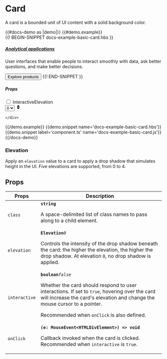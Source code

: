 # Card
<div class="bp3-running-text bp3-text-large">
    <p>A card is a bounded unit of UI content with a solid background color.</p>
</div>
{{#docs-demo as |demo|}}
{{#demo.example}}
<div class="demo-container">
    <div class="docs-example-frame docs-example-frame-row" data-example-id="CardExample">
        <div class="docs-example">
            {{! BEGIN-SNIPPET docs-example-basic-card.hbs }}
            <Card @interactive={{isInteractive}} @elevation={{elevation}}>
                <h5 class="bp3-heading"><a href="#">Analytical applications</a></h5>
                <p>User interfaces that enable people to interact smoothly with data, 
                   ask better questions, and make better decisions.
                </p>
                <Button >Explore products</Button>
            </Card>
            {{! END-SNIPPET }}
        </div>
        <div class="docs-example-options">
            <h5 class="bp3-heading">Props</h5>
            <label class="bp3-control bp3-switch">
                <input type="checkbox" value="on">
                <span class="bp3-control-indicator" onclick={{action "toggleInteractive"}}></span>Interactive</label><label
                class="bp3-label">Elevation
                <div class="bp3-slider">
                    <div class="bp3-slider-track">
                        <div class="bp3-slider-progress" style="left: 0%; right: 100%; top: 0px;"></div>
                        <div class="bp3-slider-progress" style="left: 0%; right: 100%; top: 0px;"></div>
                        <div class="bp3-slider-progress" style="left: 0%; right: 0%; top: 0px;"></div>
                    </div>
                    <div class="bp3-html-select">
                        <select onchange={{action 'selectElevation'}}>
                            <option label="0" value="0">0</option>
                            <option label="1" value="1">1</option>
                            <option label="2" value="2">2</option>
                            <option label="3" value="3">3</option>
                            <option label="4" value="4">4</option>
                        </select>
                         <span icon="double-caret-vertical" class="bp3-icon bp3-icon-double-caret-vertical"><svg data-icon="double-caret-vertical" width="16" height="16" viewBox="0 0 16 16"><desc>double-caret-vertical</desc><path d="M5 7h6a1.003 1.003 0 0 0 .71-1.71l-3-3C8.53 2.11 8.28 2 8 2s-.53.11-.71.29l-3 3A1.003 1.003 0 0 0 5 7zm6 2H5a1.003 1.003 0 0 0-.71 1.71l3 3c.18.18.43.29.71.29s.53-.11.71-.29l3-3A1.003 1.003 0 0 0 11 9z" fill-rule="evenodd"></path></svg></span>
                    </div>
                </div>
            </label>
        </div>




    </div>
</div>
{{/demo.example}}
{{demo.snippet name='docs-example-basic-card.hbs'}}
{{demo.snippet label='component.ts' name='docs-example-basic-card.js'}}
{{/docs-demo}}

### Elevation

<div class="bp3-running-text bp3-text-large">
    <p>Apply an <code>elevation</code> value to a card to apply a drop shadow that simulates
        height in the UI. Five elevations are supported, from 0 to 4.</p>
</div>

## Props

<div class="docs-modifiers">
    <div class="docs-modifiers-table bp3-running-text">
        <table class="bp3-html-table">
            <thead>
                <tr>
                    <th>Props</th>
                    <th>Description</th>
                </tr>
            </thead>
            <tbody>
                <tr>
                    <td class="docs-prop-name"><code>class</code></td>
                    <td class="docs-prop-details"><code class="docs-prop-type"><strong>string</strong><em class="docs-prop-default bp3-text-muted"></em></code>
                        <div class="docs-prop-description">
                            <div class="docs-section">
                                <div class="bp3-running-text">
                                    <p>A space-delimited list of class names to pass along to a child element.</p>
                                </div>
                            </div>
                        </div>
                    </td>
                </tr>
                <tr>
                    <td class="docs-prop-name"><code>elevation</code></td>
                    <td class="docs-prop-details"><code class="docs-prop-type"><strong>Elevation</strong><em class="docs-prop-default bp3-text-muted">0</em></code>
                        <div class="docs-prop-description">
                            <div class="docs-section">
                                <div class="bp3-running-text">
                                    <p>Controls the intensity of the drop shadow beneath the card: the higher
                                        the elevation, the higher the drop shadow. At elevation <code>0</code>, no drop
                                        shadow is applied.</p>
                                </div>
                            </div>
                        </div>
                        <div class="docs-prop-tags"></div>
                    </td>
                </tr>
                <tr>
                    <td class="docs-prop-name"><code>interactive</code></td>
                    <td class="docs-prop-details"><code class="docs-prop-type"><strong>boolean</strong><em class="docs-prop-default bp3-text-muted">false</em></code>
                        <div class="docs-prop-description">
                            <div class="docs-section">
                                <div class="bp3-running-text">
                                    <p>Whether the card should respond to user interactions. If set to <code>true</code>,
                                        hovering over the card will increase the card's elevation
                                        and change the mouse cursor to a pointer.</p>
                                    <p>Recommended when <code>onClick</code> is also defined.</p>
                                </div>
                            </div>
                        </div>
                        <div class="docs-prop-tags"></div>
                    </td>
                </tr>
                <tr>
                    <td class="docs-prop-name"><code>onClick</code></td>
                    <td class="docs-prop-details"><code class="docs-prop-type"><strong>(e: MouseEvent&lt;HTMLDivElement&gt;) =&gt; void</strong><em class="docs-prop-default bp3-text-muted"></em></code>
                        <div class="docs-prop-description">
                            <div class="docs-section">
                                <div class="bp3-running-text">
                                    <p>Callback invoked when the card is clicked.
                                        Recommended when <code>interactive</code> is <code>true</code>.</p>
                                </div>
                            </div>
                        </div>
                        <div class="docs-prop-tags"></div>
                    </td>
                </tr>
            </tbody>
        </table>
    </div>
</div>